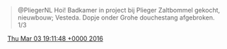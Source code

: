 > @PliegerNL Hoi\! Badkamer in project bij Plieger Zaltbommel gekocht, nieuwbouw; Vesteda\. Dopje onder Grohe douchestang afgebroken\. 1/3

<img src="../../media/tweet.ico" width="12" /> [Thu Mar 03 19:11:48 +0000 2016](https://twitter.com/DromerDenker/status/705470750925443072)